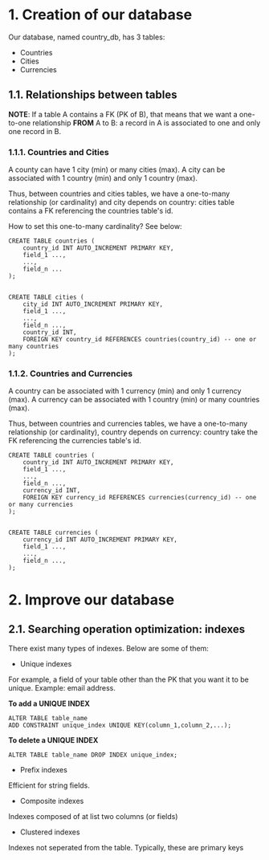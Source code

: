 # 1. Creation of our database

Our database, named country_db, has 3 tables:
* Countries
* Cities
* Currencies

## 1.1. Relationships between tables


**NOTE**: If a table A contains a FK (PK of B), that means that we want a one-to-one relationship **FROM** A to B: a record in A is associated to one and only one record in B.

### 1.1.1. Countries and Cities

A county can have 1 city (min) or many cities (max).
A city can be associated with 1 country (min) and only 1 country (max).

Thus, between countries and cities tables, we have a one-to-many relationship (or cardinality) and city depends on country: cities table contains a FK referencing the countries table's id.

How to set this one-to-many cardinality? See below:

```
CREATE TABLE countries (
    country_id INT AUTO_INCREMENT PRIMARY KEY,
    field_1 ...,
    ...,
    field_n ...
);


CREATE TABLE cities (
    city_id INT AUTO_INCREMENT PRIMARY KEY,
    field_1 ...,
    ...,
    field_n ...,
    country_id INT,
    FOREIGN KEY country_id REFERENCES countries(country_id) -- one or many countries
);
```


### 1.1.2. Countries and Currencies

A country can be associated with 1 currency (min) and only 1 currency (max).
A currency can be associated with 1 country (min) or many countries (max).

Thus, between countries and currencies tables, we have a one-to-many relationship (or cardinality), country depends on currency: country take the FK referencing the currencies table's id.

```
CREATE TABLE countries (
    country_id INT AUTO_INCREMENT PRIMARY KEY,
    field_1 ...,
    ...,
    field_n ...,
    currency_id INT,
    FOREIGN KEY currency_id REFERENCES currencies(currency_id) -- one or many currencies
);


CREATE TABLE currencies (
    currency_id INT AUTO_INCREMENT PRIMARY KEY,
    field_1 ...,
    ...,
    field_n ...,
);
```

# 2. Improve our database

## 2.1. Searching operation optimization: indexes

There exist many types of indexes. Below are some of them:

* Unique indexes

For example, a field of your table other than the PK that you want it to be unique. Example: email address.

**To add a UNIQUE INDEX**
```
ALTER TABLE table_name
ADD CONSTRAINT unique_index UNIQUE KEY(column_1,column_2,...);
```

**To delete a UNIQUE INDEX**
```
ALTER TABLE table_name DROP INDEX unique_index;
```

* Prefix indexes

Efficient for string fields.

* Composite indexes

Indexes composed of at list two columns (or fields)

* Clustered indexes

Indexes not seperated from the table. Typically, these are primary keys
